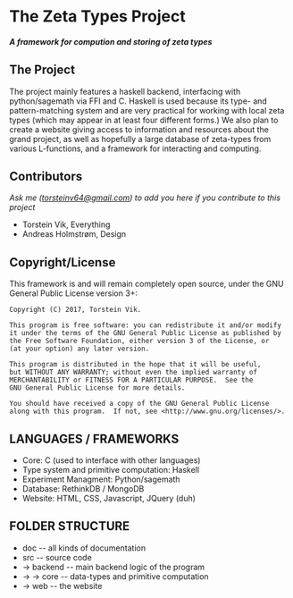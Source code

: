 # The Zeta Types Project
#### _A framework for compution and storing of zeta types_

## The Project

The project mainly features a haskell backend, interfacing with python/sagemath via FFI and C. Haskell is used because its type- and pattern-matching system and are very practical for working with local zeta types (which may appear in at least four different forms.) We also plan to create a website giving access to information and resources about the grand project, as well as hopefully a large database of zeta-types from various L-functions, and a framework for interacting and computing.

## Contributors
_Ask me ([torsteinv64@gmail.com](torsteinv64@gmail.com)) to add you here if you contribute to this project_
* Torstein Vik, Everything
* Andreas Holmstrøm, Design

## Copyright/License

This framework is and will remain completely open source, under the GNU General Public License version 3+:

    Copyright (C) 2017, Torstein Vik.

    This program is free software: you can redistribute it and/or modify
    it under the terms of the GNU General Public License as published by
    the Free Software Foundation, either version 3 of the License, or
    (at your option) any later version.

    This program is distributed in the hope that it will be useful,
    but WITHOUT ANY WARRANTY; without even the implied warranty of
    MERCHANTABILITY or FITNESS FOR A PARTICULAR PURPOSE.  See the
    GNU General Public License for more details.

    You should have received a copy of the GNU General Public License
    along with this program.  If not, see <http://www.gnu.org/licenses/>.
    
## LANGUAGES / FRAMEWORKS

* Core: C (used to interface with other languages)
* Type system and primitive computation: Haskell
* Experiment Managment: Python/sagemath
* Database: RethinkDB / MongoDB
* Website: HTML, CSS, Javascript, JQuery (duh)

## FOLDER STRUCTURE

* doc -- all kinds of documentation
* src -- source code
* -> backend -- main backend logic of the program
* -> -> core -- data-types and primitive computation
* -> web -- the website
